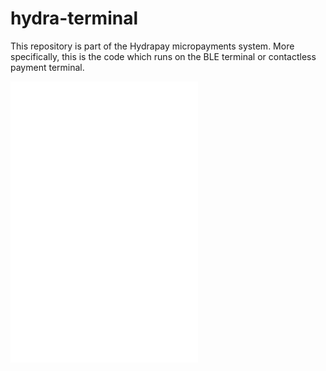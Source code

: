 # hydra-terminal

This repository is part of the Hydrapay micropayments system. More specifically, this is the code which runs on the BLE terminal or contactless payment terminal.

![QUICK START](./QUICK_START.md)
![GENERAL DOCUMENTATION](./DOCUMENTATION.md)
![ONBOARDING](./ONBOARDING.md)
